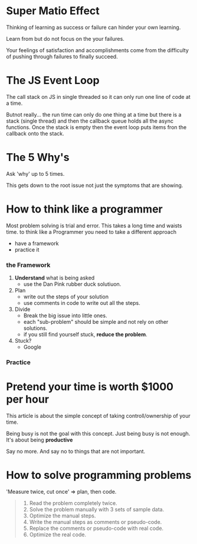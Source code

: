 # Super Matio Effect

Thinking of learning as success or failure can hinder your own learning.

Learn from but do not focus on the your failures.

Your feelings of satisfaction and accomplishments come from the difficulty of pushing through failures to finally succeed.

# The JS Event Loop

The call stack on JS in single threaded so it can only run one line of code at a time.

Butnot really... the run time can only do one thing at a time but there is a stack (single thread) and then the callback queue holds all the async functions. Once the stack is empty then the event loop puts items fron the callback onto the stack.

# The 5 Why's

Ask 'why' up to 5 times.

This gets down to the root issue not just the symptoms that are showing.

# How to think like a programmer

Most problem solving is trial and error. This takes a long time and waists time. to think like a Programmer you need to take a different approach
- have a framework
- practice it

### the Framework
1. **Understand** what is being asked
    - use the Dan Pink rubber duck solutiuon.
2. Plan
    - write out the steps of your solution
    - use comments in code to write out all the steps.
3. Divide
    - Break the big issue into little ones. 
    - each "sub-problem" should be simple and not rely on other solutions. 
    - if you still find yourself stuck, **reduce the problem**.
4. Stuck?
    - Google

### Practice


# Pretend your time is worth $1000 per hour

This article is about the simple concept of taking controll/ownership of your time.

Being busy is not the goal with this concept. Just being busy is not enough. It's about being **productive**

Say no more. And say no to things that are not important.

# How to solve programming problems

'Measure twice, cut once' => plan, then code.

>1. Read the problem completely twice.
>2. Solve the problem manually with 3 sets of sample data.
>3. Optimize the manual steps.
>4. Write the manual steps as comments or pseudo-code.
>5. Replace the comments or pseudo-code with real code.
>6. Optimize the real code.

